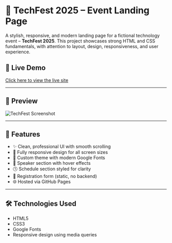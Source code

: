 # 🎉 TechFest 2025 – Event Landing Page

A stylish, responsive, and modern landing page for a fictional technology event – **TechFest 2025**. This project showcases strong HTML and CSS fundamentals, with attention to layout, design, responsiveness, and user experience.

## 🔗 Live Demo
[Click here to view the live site](https://bhaskar-s04.github.io/event-page/)

---

## 📸 Preview

![TechFest Screenshot](images/screenshot.png) <!-- Add a screenshot if you have one -->

---

## 🚀 Features

- ✨ Clean, professional UI with smooth scrolling
- 📱 Fully responsive design for all screen sizes
- 🎨 Custom theme with modern Google Fonts
- 👤 Speaker section with hover effects
- 🕓 Schedule section styled for clarity
- 📝 Registration form (static, no backend)
- 🌐 Hosted via GitHub Pages

---

## 🛠️ Technologies Used

- HTML5
- CSS3
- Google Fonts
- Responsive design using media queries
